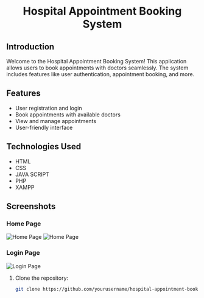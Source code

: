 <h1 align="center">Hospital Appointment Booking System</h1>

## Introduction

Welcome to the Hospital Appointment Booking System! This application allows users to book appointments with doctors seamlessly. The system includes features like user authentication, appointment booking, and more.

## Features

- User registration and login
- Book appointments with available doctors
- View and manage appointments
- User-friendly interface

## Technologies Used

- HTML
- CSS
- JAVA SCRIPT
- PHP
- XAMPP

## Screenshots

### Home Page

![Home Page](https://drive.google.com/uc?export=view&id=1jTVEnN6n6Am11tvjGkUAeweJi-GMIWXo)
![Home Page](https://drive.google.com/uc?export=view&id=1nHazgixe8AiACyqhINYWvGb9sIz96F9Y)

### Login Page

![Login Page](https://drive.google.com/uc?export=view&id=1VVNlXD56kpW6dwDV7tjf5_Z0cGk8oq4O)



1. Clone the repository:

   ```sh
   git clone https://github.com/yourusername/hospital-appointment-booking.git
